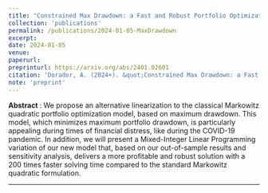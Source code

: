 ```yaml
---
title: "Constrained Max Drawdown: a Fast and Robust Portfolio Optimization Approach"
collection: 'publications'
permalink: /publications/2024-01-05-MaxDrawdown
excerpt: 
date: 2024-01-05
venue:
paperurl:
preprinturl: https://arxiv.org/abs/2401.02601
citation: 'Dorador, A. (2024+). &quot;Constrained Max Drawdown: a Fast and Robust Portfolio Optimization Approach.&quot;'
note: 'preprint'
---
```


<b> Abstract </b> : 
We propose an alternative linearization to the classical Markowitz quadratic portfolio optimization model, based on maximum drawdown.
This model, which minimizes maximum portfolio drawdown, is particularly appealing during times of financial distress, like during the COVID-19 pandemic.
In addition, we will present a Mixed-Integer Linear Programming variation of our new model that, based on our out-of-sample results and sensitivity analysis, delivers a more profitable and robust solution with a 200 times faster solving time compared to the standard Markowitz quadratic formulation.

---
